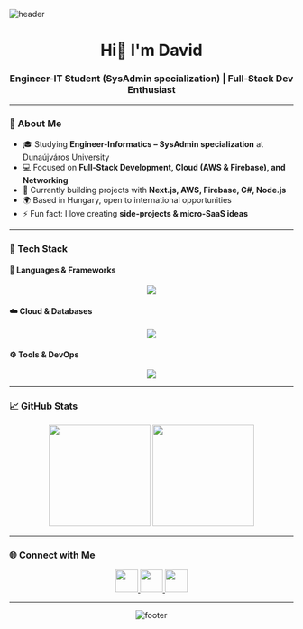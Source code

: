 <!--  -->
![header](https://capsule-render.vercel.app/api?type=waving&color=gradient&height=120&section=header&animation=fadeIn&fontAlign=70)

<div align="center">

# Hi👋 I'm David 

### Engineer-IT Student (SysAdmin specialization) | Full-Stack Dev Enthusiast  


</div>

---

### 🌟 About Me  
- 🎓 Studying **Engineer-Informatics – SysAdmin specialization** at Dunaújváros University  
- 💻 Focused on **Full-Stack Development, Cloud (AWS & Firebase), and Networking**  
- 🚀 Currently building projects with **Next.js, AWS, Firebase, C#, Node.js**  
- 🌍 Based in Hungary, open to international opportunities  
- ⚡ Fun fact: I love creating **side-projects & micro-SaaS ideas**  

---

### 🎨 Tech Stack  

#### 🚀 Languages & Frameworks  
<p align="center">
  <img src="https://skillicons.dev/icons?i=ts,js,python,nodejs,nextjs" />
</p>

#### ☁️ Cloud & Databases  
<p align="center">
  <img src="https://skillicons.dev/icons?i=aws,firebase,mongodb,mysql" />
</p>

#### ⚙️ Tools & DevOps  
<p align="center">
  <img src="https://skillicons.dev/icons?i=docker,git,github,linux,vscode,figma" />
</p>

---

### 📈 GitHub Stats  

<p align="center">
  <img src="https://github-readme-stats.vercel.app/api?username=birodavidka&show_icons=true&theme=tokyonight" height="180" />
  <img src="https://github-readme-streak-stats.herokuapp.com/?user=birodavidka&theme=tokyonight" height="180" />
</p>

---


### 🌐 Connect with Me  

<p align="center">
  <a href="mailto:biro.david93@gmail.com">
    <img src="https://skillicons.dev/icons?i=gmail" height="40" />
  </a>
  <a href="https://www.linkedin.com/in/davidbiro93">
    <img src="https://skillicons.dev/icons?i=linkedin" height="40" />
  </a>
  <a href="https://github.com/birodavidka">
    <img src="https://skillicons.dev/icons?i=github" height="40" />
  </a>
</p>

---

<div align="center">

![footer](https://capsule-render.vercel.app/api?type=waving&color=gradient&height=100&section=footer)
 

</div>
